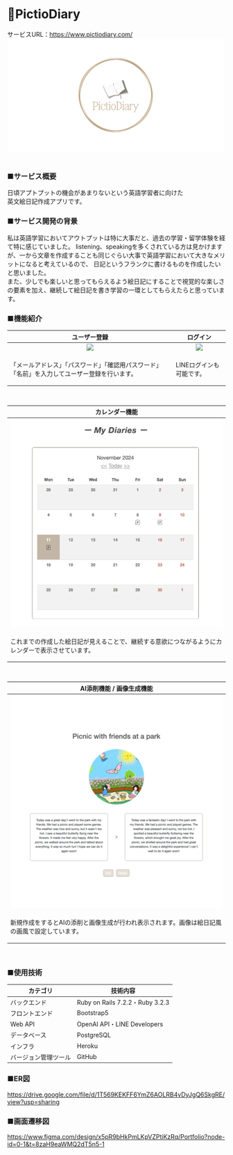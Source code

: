 # 📔PictioDiary
サービスURL：https://www.pictiodiary.com/
<img width="500" src="app/assets/images/ogp.png"><br>
<br>

### ■サービス概要
日頃アプトプットの機会があまりないという英語学習者に向けた<br>
英文絵日記作成アプリです。

### ■サービス開発の背景
私は英語学習においてアウトプットは特に大事だと、過去の学習・留学体験を経て特に感じていました。 listening、speakingを多くされている方は見かけますが、一から文章を作成することも同じぐらい大事で英語学習において大きなメリットになると考えているので、 日記というフランクに書けるものを作成したいと思いました。<br>
また、少しでも楽しいと思ってもらえるよう絵日記にすることで視覚的な楽しさの要素を加え、継続して絵日記を書き学習の一環としてもらえたらと思っています。

### ■機能紹介

| ユーザー登録 | ログイン |
| :---: | :---: |
| <img width="300" src="https://i.gyazo.com/f9816223032136d2e8118d95d9fd817a.png"> | <img width="300" src="https://i.gyazo.com/5f83a541c1869ddc07a59f2892a9b4aa.png"> |
| <p align="left">「メールアドレス」「パスワード」「確認用パスワード」「名前」を入力してユーザー登録を行います。</p> | <p align="left">LINEログインも可能です。</p>
<br>

| カレンダー機能 |
| :---: |
| <img width="500" src="app/assets/images/home1.png"> |
| <p align="left">これまでの作成した絵日記が見えることで、継続する意欲につながるようにカレンダーで表示させています。</p>|
<br>

| AI添削機能 / 画像生成機能|
| :---: |
| <img width="500" src="app/assets/images/home3.png"> |
| <p align="left"> 新規作成をするとAIの添削と画像生成が行われ表示されます。画像は絵日記風の画風で設定しています。 </p> |
<br>

### ■使用技術

| カテゴリ | 技術内容 |
| --- | --- | 
| バックエンド | Ruby on Rails 7.2.2・Ruby 3.2.3 |
| フロントエンド | Bootstrap5 |
| Web API | OpenAI API・LINE Developers |
| データベース | PostgreSQL |
| インフラ | Heroku |
| バージョン管理ツール | GitHub |

### ■ER図
 https://drive.google.com/file/d/1T569KEKFF6YmZ6AOLRB4vDyJgQ6SkgRE/view?usp=sharing

### ■画面遷移図
https://www.figma.com/design/x5pR9bHkPmLKpVZPtiKzRq/Portfolio?node-id=0-1&t=8zaH9eaWMQ2dT5n5-1